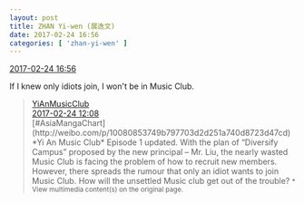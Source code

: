 ```yaml
---
layout: post
title: ZHAN Yi-wen (展逸文)
date: 2017-02-24 16:56
categories: [ 'zhan-yi-wen' ]
---
```


<div class="weibo-info">
  <a href="http://weibo.com/6108090526/Ex1V5h1TM">2017-02-24 16:56</a>
</div>

If I knew only idiots join, I won't be in Music Club.

<!-- more -->

> <div class="weibo-post-name">
>   <a href="http://weibo.com/u/6094546964">YiAnMusicClub</a>
> </div>
> <div class="weibo-info">
>   <a href="http://weibo.com/6094546964/Ex02e5UkU">2017-02-24 12:08</a>
> </div>
> [#AsiaMangaChart](http://weibo.com/p/10080853749b797703d2d251a740d8723d47cd) *Yi An Music Club* Episode 1 updated. With the plan of “Diversify Campus” proposed by the new principal – Mr. Liu, the nearly wasted Music Club is facing the problem of how to recruit new members. However, there spreads the rumour that only an idiot wants to join Music Club. How will the unsettled Music club get out of the trouble?  
> <small>* View multimedia content(s) on the original page.</small>
